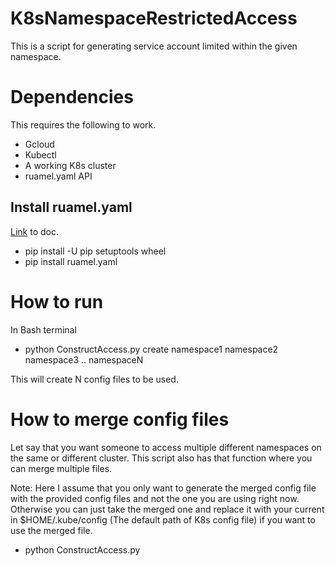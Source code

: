 # K8sNamespaceRestrictedAccess
This is a script for generating service account limited within the given namespace.

# Dependencies
This requires the following to work. 

* Gcloud
* Kubectl
* A working K8s cluster
* ruamel.yaml API

## Install ruamel.yaml
[Link](https://yaml.readthedocs.io/en/latest/install.html) to doc.

* pip install -U pip setuptools wheel
* pip install ruamel.yaml

# How to run

In Bash terminal 

* python ConstructAccess.py create namespace1 namespace2 namespace3 .. namespaceN

This will create N config files to be used.


# How to merge config files

Let say that you want someone to access multiple different namespaces on the same or different cluster. This script also has that function where you can merge multiple files.

Note: Here I assume that you only want to generate the merged config file with the provided config files and not the one you are using right now. Otherwise you can just take the merged one and replace it with your current in $HOME/.kube/config (The default path of K8s config file) if you want to use the merged file.

* python ConstructAccess.py 



